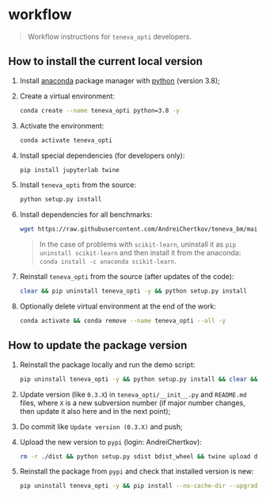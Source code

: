# workflow

> Workflow instructions for `teneva_opti` developers.


## How to install the current local version

1. Install [anaconda](https://www.anaconda.com) package manager with [python](https://www.python.org) (version 3.8);

2. Create a virtual environment:
    ```bash
    conda create --name teneva_opti python=3.8 -y
    ```

3. Activate the environment:
    ```bash
    conda activate teneva_opti
    ```

4. Install special dependencies (for developers only):
    ```bash
    pip install jupyterlab twine
    ```

5. Install `teneva_opti` from the source:
    ```bash
    python setup.py install
    ```

6. Install dependencies for all benchmarks:
    ```bash
    wget https://raw.githubusercontent.com/AndreiChertkov/teneva_bm/main/install_all.py && python install_all.py --env teneva_opti && rm install_all.py
    ```
    > In the case of problems with `scikit-learn`, uninstall it as `pip uninstall scikit-learn` and then install it from the anaconda: `conda install -c anaconda scikit-learn`.

7. Reinstall `teneva_opti` from the source (after updates of the code):
    ```bash
    clear && pip uninstall teneva_opti -y && python setup.py install
    ```

8. Optionally delete virtual environment at the end of the work:
    ```bash
    conda activate && conda remove --name teneva_opti --all -y
    ```


## How to update the package version

1. Reinstall the package locally and run the demo script:
    ```bash
    pip uninstall teneva_opti -y && python setup.py install && clear && python demo/base.py
    ```

2. Update version (like `0.3.X`) in `teneva_opti/__init__.py` and `README.md` files, where `X` is a new subversion number (if major number changes, then update it also here and in the next point);

3. Do commit like `Update version (0.3.X)` and push;

4. Upload the new version to `pypi` (login: AndreiChertkov):
    ```bash
    rm -r ./dist && python setup.py sdist bdist_wheel && twine upload dist/*
    ```

5. Reinstall the package from `pypi` and check that installed version is new:
    ```bash
    pip uninstall teneva_opti -y && pip install --no-cache-dir --upgrade teneva_opti
    ```
